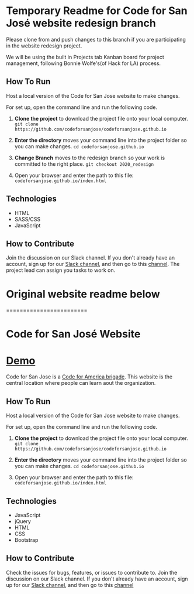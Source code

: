 # Temporary Readme for Code for San José website redesign branch

Please clone from and push changes to this branch if you are participating in the website redesign project.

We will be using the built in Projects tab Kanban board for project management, following Bonnie Wolfe's(of Hack for LA) process.

## How To Run
Host a local version of the Code for San Jose website to make changes.

For set up, open the command line and run the following code.
1. **Clone the project** to download the project file onto your local computer.
```git clone https://github.com/codeforsanjose/codeforsanjose.github.io```

2. **Enter the directory** moves your command line into the project folder so you can make changes.
```cd codeforsanjose.github.io```

3. **Change Branch** moves to the redesign branch so your work is committed to the right place.
```git checkout 2020_redesign```

4. Open your browser and enter the path to this file: 
```codeforsanjose.github.io/index.html```

## Technologies
* HTML
* SASS/CSS
* JavaScript

## How to Contribute
Join the discussion on our Slack channel. If you don't already have an account, sign up for our [Slack channel](https://slackin-c4sj.herokuapp.com/), and then go to this [channel](https://codeforsanjose.slack.com/messages/cfsj-website/). The project lead can assign you tasks to work on. 


# Original website readme below
========================


# Code for San José Website
[Demo](http://www.codeforsanjose.com)
========================

Code for San Jose is a [Code for America brigade](https://www.codeforamerica.org/brigades). This website is the central location where people can learn aout the organization. 

## How To Run
Host a local version of the Code for San Jose website to make changes.

For set up, open the command line and run the following code.
1. **Clone the project** to download the project file onto your local computer.
```git clone https://github.com/codeforsanjose/codeforsanjose.github.io```

2. **Enter the directory** moves your command line into the project folder so you can make changes.
```cd codeforsanjose.github.io```

4. Open your browser and enter the path to this file: 
```codeforsanjose.github.io/index.html```

## Technologies
* JavaScript
* jQuery
* HTML
* CSS
* Bootstrap 

## How to Contribute
Check the issues for bugs, features, or issues to contribute to. Join the discussion on our Slack channel. If you don't already have an account, sign up for our [Slack channel](https://slackin-c4sj.herokuapp.com/), and then go to this [channel](https://codeforsanjose.slack.com/messages/cfsj-website/)

